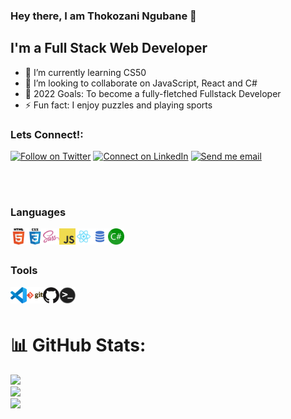 ### Hey there, I am Thokozani Ngubane 👋

## I'm a Full Stack Web Developer

- 🌱 I’m currently learning CS50
- 👯 I’m looking to collaborate on JavaScript, React and C#
- 🥅 2022 Goals: To become a fully-fletched Fullstack Developer
- ⚡ Fun fact: I enjoy puzzles and playing sports

### Lets Connect!:

[![Follow on Twitter](https://img.shields.io/badge/--twitter?label=Twitter&logo=Twitter&style=social)](https://twitter.com/godecuy) [![Connect on LinkedIn](https://img.shields.io/badge/--linkedin?label=LinkedIn&logo=LinkedIn&style=social)](https://www.linkedin.com/in/thokozani-ngubane-125b26189/) [![Send me email](https://img.shields.io/badge/--gmail?label=Gmail&logo=Gmail&style=social)](mailto:mxolisithokozani@gmail.com)

<br />
<br />

### Languages

<img align="left" alt="HTML5" width="26px" src="https://raw.githubusercontent.com/github/explore/80688e429a7d4ef2fca1e82350fe8e3517d3494d/topics/html/html.png" />
<img align="left" alt="CSS3" width="26px" src="https://raw.githubusercontent.com/github/explore/80688e429a7d4ef2fca1e82350fe8e3517d3494d/topics/css/css.png" />
<img align="left" alt="Sass" width="26px" src="https://raw.githubusercontent.com/github/explore/80688e429a7d4ef2fca1e82350fe8e3517d3494d/topics/sass/sass.png" />
<img align="left" alt="JavaScript" width="26px" src="https://raw.githubusercontent.com/github/explore/80688e429a7d4ef2fca1e82350fe8e3517d3494d/topics/javascript/javascript.png" />
<img align="left" alt="React" width="26px" src="https://raw.githubusercontent.com/github/explore/80688e429a7d4ef2fca1e82350fe8e3517d3494d/topics/react/react.png" />
<img align="left" alt="SQL" width="26px" src="https://raw.githubusercontent.com/github/explore/80688e429a7d4ef2fca1e82350fe8e3517d3494d/topics/sql/sql.png" />
<img align="left" alt="C#" width="26px" src="https://raw.githubusercontent.com/github/explore/80688e429a7d4ef2fca1e82350fe8e3517d3494d/topics/csharp/csharp.png" />

<br />
<br />

### Tools

<img align="left" alt="Visual Studio Code" width="26px" src="https://raw.githubusercontent.com/github/explore/80688e429a7d4ef2fca1e82350fe8e3517d3494d/topics/visual-studio-code/visual-studio-code.png" />
<img align="left" alt="Git" width="26px" src="https://raw.githubusercontent.com/github/explore/80688e429a7d4ef2fca1e82350fe8e3517d3494d/topics/git/git.png" />
<img align="left" alt="GitHub" width="26px" src="https://raw.githubusercontent.com/github/explore/78df643247d429f6cc873026c0622819ad797942/topics/github/github.png" />
<img align="left" alt="Terminal" width="26px" src="https://raw.githubusercontent.com/github/explore/80688e429a7d4ef2fca1e82350fe8e3517d3494d/topics/terminal/terminal.png" />

<br />
<br />

# 📊 GitHub Stats:
![](https://github-readme-stats.vercel.app/api?username=mxodevops&theme=dark&hide_border=false&include_all_commits=false&count_private=true)<br/>
![](https://github-readme-streak-stats.herokuapp.com/?user=mxodevops&theme=dark&hide_border=false)<br/>
![](https://github-readme-stats.vercel.app/api/top-langs/?username=mxodevops&theme=dark&hide_border=false&include_all_commits=false&count_private=true&layout=compact)
